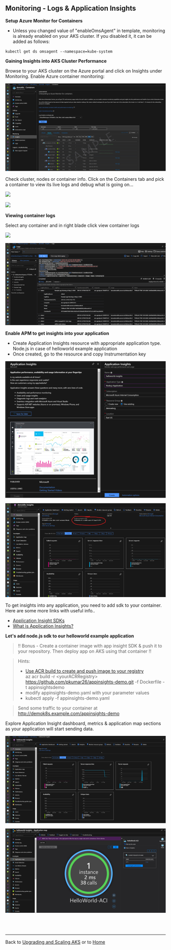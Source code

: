 ## Monitoring - Logs & Application Insights

**Setup Azure Monitor for Containers**

- Unless you changed value of "enableOmsAgent" in template, monitoring is already enabled on your AKS cluster. If you disabled it, it can be added as follows:
>
    kubectl get ds omsagent --namespace=kube-system

**Gaining Insights into AKS Cluster Performance**

Browse to your AKS cluster on the Azure portal and click on Insights under Monitoring. Enable Azure container monitoring:

![](logging/enable_insights.jpg)

 Check cluster, nodes or container info. Click on the Containers tab and pick a container to view its live logs and debug what is going on...

![](logging/1-monitoring.jpg)

![](logging/2-monitoring.jpg)

**Viewing container logs**

Select any container and in right blade click view container logs

![](logging/3-monitoring.jpg)

![](logging/container_logs.jpg)

**Enable APM to get insights into your application**

- Create Application Insights resource with appropriate application type. Node.js in case of helloworld example application
- Once created, go to the resource and copy Instrumentation key

![](logging/app_insights.jpg)

![](logging/insights_key.jpg)

To get insights into any application, you need to add sdk to your container. Here are some more links with useful info..

- [Application Insight SDKs](https://github.com/Microsoft/ApplicationInsights-Home)
- [What is Application Insights?](https://docs.microsoft.com/en-us/azure/azure-monitor/app/app-insights-overview)

**Let's add node.js sdk to our helloworld example application**

> !! Bonus - Create a container image with app insight SDK & push it to your repository. Then deploy app on AKS using that container !!

>
>Hints:
>- [Use ACR build to create and push image to your registry](https://docs.azure.cn/zh-cn/cli/acr?view=azure-cli-latest#az-acr-build) \
    az acr build -r \<yourACRRegistry> https://github.com/pkumar26/appinsights-demo.git -f Dockerfile -t appinsightsdemo
>- modify appinsights-demo.yaml with your parameter values
>- kubectl apply -f appinsights-demo.yaml

>
>Send some traffic to your container at http://demok8s.example.com/appinsights-demo

Explore Application Insight dashboard, metrics & application map sections as your application will start sending data.

![](logging/insights_dash.jpg)

![](logging/app_map.jpg)
<br>
<br>
<br>
<br>

---
Back to [Upgrading and Scaling AKS](upgrade.md) or to [Home](README.md)